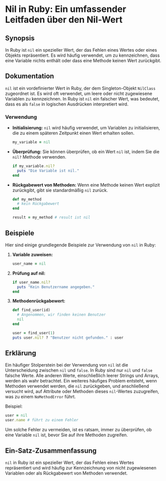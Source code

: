 <!--
Meta Description: # Nil in Ruby: Ein umfassender Leitfaden über den Nil-Wert ## Synopsis In Ruby ist `nil` ein spezieller Wert, der das Fehlen eines Wertes oder eines O...
Meta Keywords: nil, ruby, ist, ein, wert
-->

# Nil in Ruby: Ein umfassender Leitfaden über den Nil-Wert

## Synopsis
In Ruby ist `nil` ein spezieller Wert, der das Fehlen eines Wertes oder eines Objekts repräsentiert. Es wird häufig verwendet, um zu kennzeichnen, dass eine Variable nichts enthält oder dass eine Methode keinen Wert zurückgibt.

## Dokumentation
`nil` ist ein vordefinierter Wert in Ruby, der dem Singleton-Objekt `NilClass` zugeordnet ist. Es wird oft verwendet, um leere oder nicht zugewiesene Variablen zu kennzeichnen. In Ruby ist `nil` ein falscher Wert, was bedeutet, dass es als `false` in logischen Ausdrücken interpretiert wird. 

### Verwendung
- **Initialisierung:** `nil` wird häufig verwendet, um Variablen zu initialisieren, die zu einem späteren Zeitpunkt einen Wert erhalten sollen.
  ```ruby
  my_variable = nil
  ```

- **Überprüfung:** Sie können überprüfen, ob ein Wert `nil` ist, indem Sie die `nil?` Methode verwenden.
  ```ruby
  if my_variable.nil?
    puts "Die Variable ist nil."
  end
  ```

- **Rückgabewert von Methoden:** Wenn eine Methode keinen Wert explizit zurückgibt, gibt sie standardmäßig `nil` zurück.
  ```ruby
  def my_method
    # kein Rückgabewert
  end

  result = my_method # result ist nil
  ```

## Beispiele
Hier sind einige grundlegende Beispiele zur Verwendung von `nil` in Ruby:

1. **Variable zuweisen:**
   ```ruby
   user_name = nil
   ```

2. **Prüfung auf nil:**
   ```ruby
   if user_name.nil?
     puts "Kein Benutzername angegeben."
   end
   ```

3. **Methodenrückgabewert:**
   ```ruby
   def find_user(id)
     # Angenommen, wir finden keinen Benutzer
     nil
   end

   user = find_user(1)
   puts user.nil? ? "Benutzer nicht gefunden." : user
   ```

## Erklärung
Ein häufiger Stolperstein bei der Verwendung von `nil` ist die Unterscheidung zwischen `nil` und `false`. In Ruby sind nur `nil` und `false` falsche Werte. Alle anderen Werte, einschließlich leerer Strings und Arrays, werden als wahr betrachtet. Ein weiteres häufiges Problem entsteht, wenn Methoden verwendet werden, die `nil` zurückgeben, und anschließend versucht wird, auf Attribute oder Methoden dieses `nil`-Wertes zuzugreifen, was zu einem `NoMethodError` führt.

Beispiel:
```ruby
user = nil
user.name # führt zu einem Fehler
```

Um solche Fehler zu vermeiden, ist es ratsam, immer zu überprüfen, ob eine Variable `nil` ist, bevor Sie auf ihre Methoden zugreifen.

## Ein-Satz-Zusammenfassung
`nil` in Ruby ist ein spezieller Wert, der das Fehlen eines Wertes repräsentiert und wird häufig zur Kennzeichnung von nicht zugewiesenen Variablen oder als Rückgabewert von Methoden verwendet.